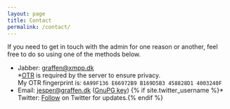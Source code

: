 ```yaml
---
layout: page
title: Contact
permalink: /contact/
---
```

If you need to get in touch with the admin for one reason or another, feel free to do so using one of the methods below.  

* Jabber: [graffen@xmpp.dk][jabber]  
 *[OTR][otr] is required by the server to ensure privacy.  
  My OTR fingerprint is: `6A99F136 E66972B9 B169D5B3 458828D1 4003240F`
* Email: [jesper@graffen.dk][email] ([GnuPG key][gnupg])
{% if site.twitter_username %}* Twitter: <a href="https://twitter.com/{{ site.twitter_username }}">Follow</a> on Twitter for updates.{% endif %}

[jabber]: xmpp://graffen@xmpp.dk 
[email]: mailto:jesper@graffen.dk?subject=xmpp.dk
[gnupg]: https://keybase.io/graffen/key.asc
[otr]: https://otr.cypherpunks.ca/